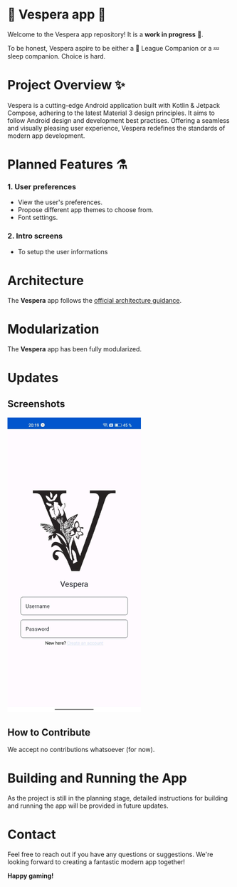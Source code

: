 🔮 Vespera app 🔮
==================

Welcome to the Vespera app repository! It is a **work in progress** 🚧.

To be honest, Vespera aspire to be either a 🔮 League Companion or a 💤 sleep companion. Choice is hard.
# Project Overview ✨

Vespera is a cutting-edge Android application built with Kotlin & Jetpack Compose, adhering to the latest Material 3 design principles. 
It aims to follow Android design and development best practises.
Offering a seamless and visually pleasing user experience, Vespera redefines the standards of modern app development.

# Planned Features ⚗️

### 1. User preferences
- View the user's preferences.
- Propose different app themes to choose from.
- Font settings.

### 2. Intro screens
- To setup the user informations

# Architecture

The **Vespera** app follows the
[official architecture guidance](https://developer.android.com/topic/architecture).

# Modularization

The **Vespera** app has been fully modularized.

# Updates

## Screenshots

<img src="screenshots/login-screen.jpg" width=300/>

## How to Contribute

We accept no contributions whatsoever (for now).

# Building and Running the App

As the project is still in the planning stage, detailed instructions for building and running the app will be provided in future updates.

# Contact

Feel free to reach out if you have any questions or suggestions. We're looking forward to creating a fantastic modern app together!

**Happy gaming!**
